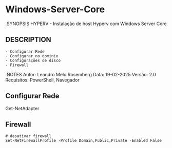 # Windows-Server-Core

   .SYNOPSIS
    HYPERV - Instalação de host Hyperv com Windows Server Core

## DESCRIPTION

	- Configurar Rede
	- Configurar no dominio 
	- Configurações de disco
 	- Firewall


.NOTES
    Autor: Leandro Melo Rosemberg
    Data: 19-02-2025
    Versão: 2.0
    Requisitos: PowerShell, Navegador

## Configurar Rede
Get-NetAdapter

## Firewall
	# desativar firewall
	Set-NetFirewallProfile -Profile Domain,Public,Private -Enabled False
